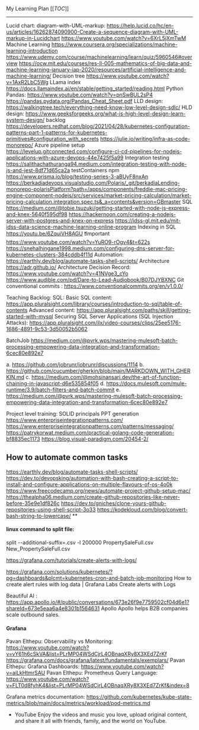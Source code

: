 My Learning Plan 
[[_TOC_]]

----------------------
Lucid chart:
diagram-with-UML-markup: https://help.lucid.co/hc/en-us/articles/16262874090900-Create-a-sequence-diagram-with-UML-markup-in-Lucidchart 
https://www.youtube.com/watch?v=6XrL5jXmTwM
Machine Learning 
https://www.coursera.org/specializations/machine-learning-introduction
https://www.udemy.com/course/machinelearning/learn/quiz/5960546#overview
https://ocw.mit.edu/courses/res-ll-005-mathematics-of-big-data-and-machine-learning-january-iap-2020/resources/artificial-intelligence-and-machine-learning/
Decision tree
https://www.youtube.com/watch?v=1AxR2LbC5Wg
LLama index
https://docs.llamaindex.ai/en/stable/getting_started/reading.html
Python Pandas:
https://www.youtube.com/watch?v=pnSwBUL2sP4
https://pandas.pydata.org/Pandas_Cheat_Sheet.pdf
LLD design:
https://walkingtree.tech/everything-need-know-low-level-design-sdlc/
HLD design:
https://www.geeksforgeeks.org/what-is-high-level-design-learn-system-design/
backlog
https://developers.redhat.com/blog/2021/04/28/kubernetes-configuration-patterns-part-1-patterns-for-kubernetes-primitives#configuration_with_secrets
https://julie.io/writing/infra-as-code-monorepo/
Azure pipeline setup
https://levelup.gitconnected.com/configure-ci-cd-pipelines-for-nodejs-applications-with-azure-devops-44e7425f5a99
Integration testing
https://salithachathuranga94.medium.com/integration-testing-with-node-js-and-jest-8df71d65ca2a
testContainers npm
https://www.prisma.io/blog/testing-series-3-aBUyF8nxAn
https://berkadiadevops.visualstudio.com/Polaris/_git/berkadiaLending-monorepo-polarisPlatform?path=/apps/components/freddie-mac-pricing-engine-component-nodejs/src/services/market-pricing-calculation/market-pricing-calculation.integration.spec.ts&_a=contents&version=GBmaster
SQL
https://medium.com/@tobie.tsuzuki/getting-started-with-node-js-express-and-knex-5640f595df98
https://hackernoon.com/creating-a-nodejs-server-with-postgres-and-knex-on-express
https://idss-gl.mit.edu/mit-idss-data-science-machine-learning-online-program
Indexing in SQL 
https://youtu.be/6ZquiVH8AGU ❗Important
https://www.youtube.com/watch?v=YuRO9-rOgv4&t=622s
https://snehalhingane1998.medium.com/configuring-dns-server-for-kubernetes-clusters-384cddb4f11d
Automation:
https://earthly.dev/blog/automate-tasks-shell-scripts/
Architecture
https://adr.github.io/
Architecture Decision Record: https://www.youtube.com/watch?v=41NVge3_cYo
https://www.audible.com/pd/Dare-to-Lead-Audiobook/B07DJYBXNC
Git 
conventional commits : https://www.conventionalcommits.org/en/v1.0.0/

Teaching Backlog:
SQL:
Basic SQL content: https://app.pluralsight.com/library/courses/introduction-to-sql/table-of-contents
Advanced content: https://app.pluralsight.com/paths/skill/getting-started-with-mysql
Securing SQL Server Applications (SQL Injection Attacks): https://app.pluralsight.com/ilx/video-courses/clips/25ee5176-1686-4891-9c53-3d50052b5062
 
BatchJob
https://medium.com/@pvrk.wps/mastering-mulesoft-batch-processing-empowering-data-integration-and-transformation-6cec80e892e7


a. https://github.com/jobrunr/jobrunr/discussions/1114
b. https://github.com/cucumber/gherkin/blob/main/MARKDOWN_WITH_GHERKIN.md
c. https://medium.com/@mohsinansari.dev/the-art-of-function-chaining-in-javascript-d6e535854f05
d. https://docs.mulesoft.com/mule-runtime/3.9/batch-filters-and-batch-commit
e. https://medium.com/@pvrk.wps/mastering-mulesoft-batch-processing-empowering-data-integration-and-transformation-6cec80e892e7

Project level training:
SOLID principals
PPT generation
https://www.enterpriseintegrationpatterns.com/
https://www.enterpriseintegrationpatterns.com/patterns/messaging/
https://patrykorwat.medium.com/practical-golang-code-generation-bf8835ec1173
https://blog.visual-paradigm.com/20454-2/

## How to automate common tasks

https://earthly.dev/blog/automate-tasks-shell-scripts/
https://dev.to/devopsking/automation-with-bash-creating-a-script-to-install-and-configure-applications-on-multiple-flavours-of-os-4o0k
https://www.freecodecamp.org/news/automate-project-github-setup-mac/
https://thealpha06.medium.com/create-github-repositories-like-never-before-35e9e1df826c
https://dev.to/gniches/clone-yours-github-repositories-using-shell-script-3o33
https://kodekloud.com/blog/convert-bash-string-to-lowercase/ **

#### linux command to split file:
split --additional-suffix=.csv -l 200000 PropertySaleFull.csv New_PropertySaleFull.csv

https://grafana.com/tutorials/create-alerts-with-logs/
 
https://grafana.com/solutions/kubernetes/?pg=dashboards&plcmt=kubernetes-cron-and-batch-job-monitoring
How to create alert rules with log data | Grafana Labs
Create alerts with Logs
 
Beautiful AI : https://app.apollo.io/#/public/conversations/673e26f9e7759502cf04d6e1?shareId=673e5eaa6a4e8301b1564631
Apollo
Apollo helps B2B companies scale outbound sales.


 #### Grafana 
Pavan Elthepu: Observability vs Monitoring: https://www.youtube.com/watch?v=vY61h6cSkVA&list=PLrMP04WSdCjrL4OBnaqXRy8X3XEd7ZrKf
https://grafana.com/docs/grafana/latest/fundamentals/exemplars/
Pavan Elthepu: Grafana Dashboards: https://www.youtube.com/watch?v=aiLkHtmrSAU
Pavan Elthepu: Prometheus Query Language: https://www.youtube.com/watch?v=FLT0d8fyhK4&list=PLrMP04WSdCjrL4OBnaqXRy8X3XEd7ZrKf&index=8
 
Grafana metrics documentation: https://github.com/kubernetes/kube-state-metrics/blob/main/docs/metrics/workload/pod-metrics.md
 - YouTube
Enjoy the videos and music you love, upload original content, and share it all with friends, family, and the world on YouTube.
 

